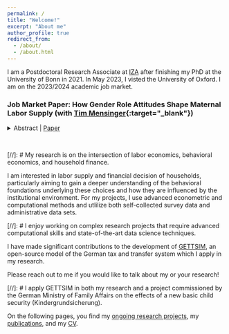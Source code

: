 ```yaml
---
permalink: /
title: "Welcome!"
excerpt: "About me"
author_profile: true
redirect_from:
  - /about/
  - /about.html
---
```


I am a Postdoctoral Research Associate at [IZA](https://www.iza.org/person/28688/christian-zimpelmann) after finishing my PhD at the University of Bonn in 2021. In May 2023, I visted the University of Oxford. I am on the 2023/2024 academic job market.


### Job Market Paper: How Gender Role Attitudes Shape Maternal Labor Supply (with [Tim Mensinger](https://tmensinger.com/){:target="\_blank"})

<details>
    <summary>
      Abstract | 
      <a  href="https://christian-zimpelmann.eu/files/zimpelmann_labor_supply_attitudes.pdf" role="button" target="_blank">Paper</a>
      </summary>    
We examine the influence of gender role attitudes, specifically views about the appropriate role of mothers, on post-childbirth employment decisions. German panel data reveals that mothers with traditional attitudes are 15% less likely to work during early motherhood than their egalitarian counterparts. Among working mothers, those with traditional attitudes work four hours less per week, and these differences persist for at least seven years. Fathers' attitudes also predict maternal labor supply, highlighting joint decision-making within couples. Examining the interaction of attitudes with changes in economic incentives, we find that the introduction of a cash-for-care payment for parents who abstain from using public childcare substantially reduced the labor supply of traditional mothers, whereas egalitarian mothers' labor supply remains unaffected. Moreover, a structural life-cycle model of female labor supply demonstrates that labor supply elasticities are substantially larger for traditional mothers while a counterfactual policy facilitating full-time childcare access has a more pronounced effect on egalitarian mothers. The findings stress that gender role attitudes can mediate the effects of policies, which implies that measured average policy effects cannot easily be transferred to other contexts, e.g., over time or to other countries, without accounting for differences in attitudes.
</details>

<p>&nbsp;</p>

[//]: # My research is on the intersection of labor economics, behavioral economics, and household finance.

I am interested in labor supply and financial decision of households, particularly aiming to gain a deeper understanding of the behavioral foundations underlying these choices and how they are influenced by the institutional environment. For my projects, I use advanced econometric and computational methods and utlilize both self-collected survey data and administrative data sets.

[//]: # I enjoy working on complex research projects that require advanced computational skills and state-of-the-art data science techniques.

I have made significant contributions to the development of [GETTSIM](https://github.com/iza-institute-of-labor-economics/gettsim), an open-source model of the German tax and transfer system which I apply in my research.

Please reach out to me if you would like to talk about my or your research!

[//]: # I apply GETTSIM in both my research and a project commissioned by the German Ministry of Family Affairs on the effects of a new basic child security (Kindergrundsicherung).

On the following pages, you find my [ongoing research projects](ongoing-research), my [publications](publications), and my [CV](cv).


